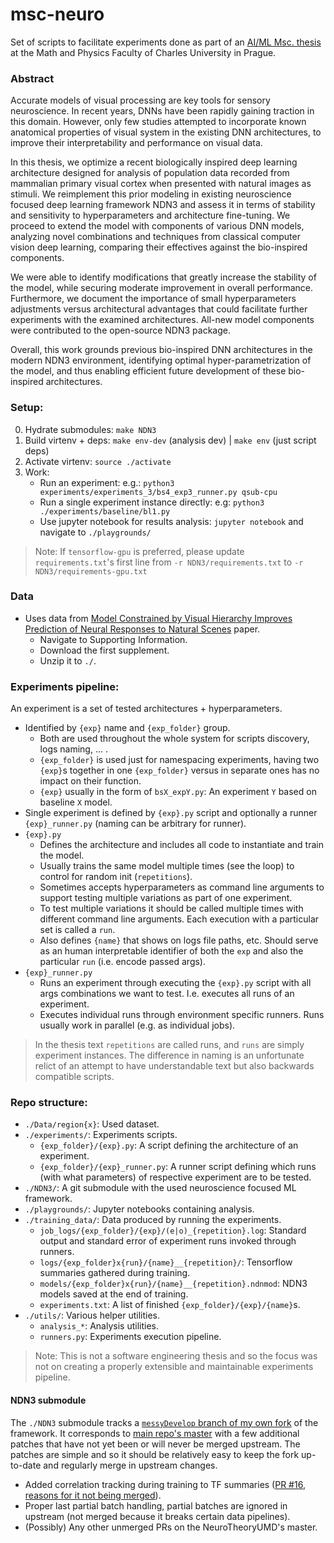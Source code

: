 # msc-neuro
Set of scripts to facilitate experiments done as part of an [AI/ML Msc. thesis](https://github.com/petrroll/msc-thesis) at the Math and Physics Faculty of Charles University in Prague.

### Abstract
Accurate models of visual processing are key tools for sensory neuroscience. In recent years, DNNs have been rapidly gaining traction in this domain. However, only few studies attempted to incorporate known anatomical properties of visual system in the existing DNN architectures, to improve their interpretability and performance on visual data.  

In this thesis, we optimize a recent biologically inspired deep learning architecture designed for analysis of population data recorded from mammalian primary visual cortex when presented with natural images as stimuli. We reimplement this prior modeling in existing neuroscience focused deep learning framework NDN3 and assess it in terms of stability and sensitivity to hyperparameters and architecture fine-tuning. We proceed to extend the model with components of various DNN models, analyzing novel combinations and techniques from classical computer vision deep learning, comparing their effectives against the bio-inspired components. 

We were able to identify modifications that greatly increase the stability of the model, while securing moderate improvement in overall performance. Furthermore, we document the importance of small hyperparameters adjustments versus architectural advantages that could facilitate further experiments with the examined architectures. All-new model components were contributed to the open-source NDN3 package. 

Overall, this work grounds previous bio-inspired DNN architectures in the modern NDN3 environment, identifying optimal hyper-parametrization of the model, and thus enabling efficient future development of these bio-inspired architectures.

### Setup:
0. Hydrate submodules: `make NDN3`
1. Build virtenv + deps: `make env-dev` (analysis dev) | `make env` (just script deps)
2. Activate virtenv: `source ./activate`
3. Work:
    - Run an experiment: e.g.: `python3 experiments/experiments_3/bs4_exp3_runner.py qsub-cpu`
    - Run a single experiment instance directly: e.g: `python3 ./experiments/baseline/bl1.py`
    - Use jupyter notebook for results analysis: `jupyter notebook` and navigate to `./playgrounds/`

> Note: If `tensorflow-gpu` is preferred, please update `requirements.txt`'s first line from `-r NDN3/requirements.txt` to `-r NDN3/requirements-gpu.txt`

### Data
- Uses data from [Model Constrained by Visual Hierarchy Improves Prediction of Neural Responses to Natural Scenes](https://journals.plos.org/ploscompbiol/article?id=10.1371/journal.pcbi.1004927) paper.
    - Navigate to Supporting Information.
    - Download the first supplement.
    - Unzip it to `./`.

### Experiments pipeline: 
An experiment is a set of tested architectures + hyperparameters.
- Identified by `{exp}` name and `{exp_folder}` group. 
    - Both are used throughout the whole system for scripts discovery, logs naming, ... .
    - `{exp_folder}` is used just for namespacing experiments, having two `{exp}`s together in one `{exp_folder}` versus in separate ones has no impact on their function.
    - `{exp}` usually in the form of `bsX_expY.py`: An experiment `Y` based on baseline `X` model.
- Single experiment is defined by `{exp}.py` script and optionally a runner `{exp}_runner.py` (naming can be arbitrary for runner).
- `{exp}.py` 
    - Defines the architecture and includes all code to instantiate and train the model.
    - Usually trains the same model multiple times (see the loop) to control for random init (`repetitions`).
    - Sometimes accepts hyperparameters as command line arguments to support testing multiple variations as part of one experiment.
    - To test multiple variations it should be called multiple times with different command line arguments. Each execution with a particular set is called a `run`.
    - Also defines `{name}` that shows on logs file paths, etc. Should serve as an human interpretable identifier of both the `exp` and also the particular `run` (i.e. encode passed args).
- `{exp}_runner.py`
    - Runs an experiment through executing the `{exp}.py` script with all args combinations we want to test. I.e. executes all runs of an experiment.
    - Executes individual runs through environment specific runners. Runs usually work in parallel (e.g. as individual jobs).

> In the thesis text `repetitions` are called runs, and `runs` are simply experiment instances. The difference in naming is an unfortunate relict of an attempt to have understandable text but also backwards compatible scripts.

### Repo structure: 
- `./Data/region{x}`: Used dataset.
- `./experiments/`: Experiments scripts.
    - `{exp_folder}/{exp}.py`: A script defining the architecture of an experiment.
    - `{exp_folder}/{exp}_runner.py`: A runner script defining which runs (with what parameters) of respective experiment are to be tested.
- `./NDN3/`: A git submodule with the used neuroscience focused ML framework.
- `./playgrounds/`: Jupyter notebooks containing analysis.
- `./training_data/`: Data produced by running the experiments.
    - `job_logs/{exp_folder}/{exp}/(e|o)_{repetition}.log`: Standard output and standard error of experiment runs invoked through runners.
    - `logs/{exp_folder}x{run}/{name}__{repetition}/`: Tensorflow summaries gathered during training.
    - `models/{exp_folder}x{run}/{name}__{repetition}.ndnmod`: NDN3 models saved at the end of training.
    - `experiments.txt`: A list of finished `{exp_folder}/{exp}/{name}`s.
- `./utils/`: Various helper utilities.
    - `analysis_*`: Analysis utilities.
    - `runners.py`: Experiments execution pipeline.

> Note: This is not a software engineering thesis and so the focus was not on creating a properly extensible and maintainable experiments pipeline.

#### NDN3 submodule
The `./NDN3` submodule tracks a [`messyDevelop` branch of my own fork](https://github.com/petrroll/NDN3/tree/messyDevelop) of the framework. It corresponds to [main repo's master](https://github.com/NeuroTheoryUMD/NDN3) with a few additional patches that have not yet been or will never be merged upstream. The patches are simple and so it should be relatively easy to keep the fork up-to-date and regularly merge in upstream changes.
- Added correlation tracking during training to TF summaries ([PR #16](https://github.com/NeuroTheoryUMD/NDN3/pull/16), [reasons for it not being merged](https://groups.google.com/g/ndn-dev/c/SDb-UXwOnEM)).
- Proper last partial batch handling, partial batches are ignored in upstream (not merged because it breaks certain data pipelines).
- (Possibly) Any other unmerged PRs on the NeuroTheoryUMD's master.

